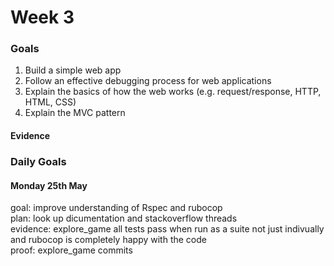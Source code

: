 # Week 3
### Goals

1. Build a simple web app
2. Follow an effective debugging process for web applications
3. Explain the basics of how the web works (e.g. request/response, HTTP, HTML, CSS)
4. Explain the MVC pattern

#### Evidence

### Daily Goals

#### Monday 25th May

goal: improve understanding of Rspec and rubocop <br/>
plan: look up dicumentation and stackoverflow threads <br/>
evidence: explore_game all tests pass when run as a suite not just indivually and rubocop is completely happy with the code <br/>
proof: explore_game commits
